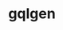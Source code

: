 ---
codehost: https://github.com/https://github.com/99designs/gqlgen
logohandle: gqlgen
sort: gqlgen
title: gqlgen
website: https://gqlgen.com/
---